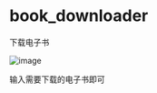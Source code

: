 # book_downloader
下载电子书

![image](https://github.com/Rain222222222/book_downloader/assets/130946945/6ece7f18-edce-4e25-bf25-27f3282f99bc)

输入需要下载的电子书即可
